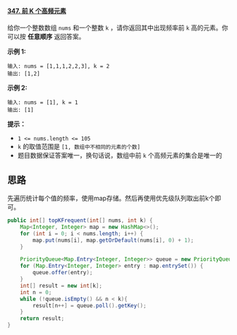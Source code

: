 #### [347. 前 K 个高频元素](https://leetcode-cn.com/problems/top-k-frequent-elements/)

给你一个整数数组 `nums` 和一个整数 `k` ，请你返回其中出现频率前 `k` 高的元素。你可以按 **任意顺序** 返回答案。

 

**示例 1:**

```
输入: nums = [1,1,1,2,2,3], k = 2
输出: [1,2]
```

**示例 2:**

```
输入: nums = [1], k = 1
输出: [1]
```

 

**提示：**

- `1 <= nums.length <= 105`
- `k` 的取值范围是 `[1, 数组中不相同的元素的个数]`
- 题目数据保证答案唯一，换句话说，数组中前 `k` 个高频元素的集合是唯一的

##  思路

先遍历统计每个值的频率，使用map存储。然后再使用优先级队列取出前k个即可。

```java
public int[] topKFrequent(int[] nums, int k) {
    Map<Integer, Integer> map = new HashMap<>();
    for (int i = 0; i < nums.length; i++) {
        map.put(nums[i], map.getOrDefault(nums[i], 0) + 1);
    }

    PriorityQueue<Map.Entry<Integer, Integer>> queue = new PriorityQueue<>((o1, o2) -> o2.getValue() - o1.getValue());
    for (Map.Entry<Integer, Integer> entry : map.entrySet()) {
        queue.offer(entry);
    }
    int[] result = new int[k];
    int n = 0;
    while (!queue.isEmpty() && n < k){
        result[n++] = queue.poll().getKey();
    }
    return result;
}
```

